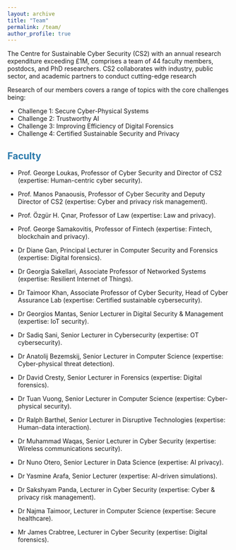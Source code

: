 ```yaml
---
layout: archive
title: "Team"
permalink: /team/
author_profile: true
---
```


The Centre for Sustainable Cyber Security (CS2) with an annual research expenditure exceeding £1M, comprises a team of 44 faculty members, postdocs, and PhD researchers. CS2 collaborates with industry, public sector, and academic partners to conduct cutting-edge research 

Research of our members covers a range of topics with the core challenges being:
* Challenge 1: Secure Cyber-Physical Systems 
* Challenge 2: Trustworthy AI
* Challenge 3: Improving Efficiency of Digital Forensics
* Challenge 4: Certified Sustainable Security and Privacy


## <span style="color:#2979ab;">Faculty</span> 

- Prof. George Loukas, Professor of Cyber Security and Director of CS2 (expertise: Human-centric cyber security).

- Prof. Manos Panaousis, Professor of Cyber Security and Deputy Director of CS2 (expertise: Cyber and privacy risk management).
<!-- <i class="ai ai-google-scholar">[gs](https://scholar.google.com/citations?user=FRwRt24AAAAJ&hl=en&oi=ao), [profile](https://www.gre.ac.uk/people/rep/faculty-of-engineering-and-science/manos-panaousis).  -->

- Prof. Özgür H. Çınar, Professor of Law (expertise: Law and privacy). 

- Prof. George Samakovitis, Professor of Fintech (expertise: Fintech, blockchain and privacy). 

- Dr Diane Gan, Principal Lecturer in Computer Security and Forensics (expertise: Digital forensics). 
<!-- <i class="ai ai-google-scholar">[gs](https://scholar.google.com/citations?user=AiwNvmUAAAAJ&hl=en&oi=ao), [profile](https://www.gre.ac.uk/people/rep/faculty-of-engineering-and-science/diane-gan).  -->

- Dr Georgia Sakellari, Associate Professor of Networked Systems (expertise: Resilient Internet of Things). 
<!-- <i class="ai ai-google-scholar">[gs](https://scholar.google.com/citations?user=LEShwBYAAAAJ&hl=en&oi=ao), [profile](https://www.gre.ac.uk/people/rep/faculty-of-engineering-and-science/georgia-sakellari).  -->

- Dr Taimoor Khan, Associate Professor of Cyber Security, Head of Cyber Assurance Lab (expertise: Certified sustainable cybersecurity). 
<!-- <i class="ai ai-google-scholar">[gs](https://scholar.google.com/citations?user=maVZheoAAAAJ&hl=en&oi=ao), [profile](https://www.gre.ac.uk/people/rep/faculty-of-engineering-and-science/muhammad-taimoor-khan). -->

- Dr Georgios Mantas, Senior Lecturer in Digital Security & Management (expertise: IoT security). 
<!-- <i class="ai ai-google-scholar">[gs](https://scholar.google.com/citations?hl=en&user=yUlhSfQAAAAJ&view_op=list_works&sortby=pubdate), [profile](https://www.gre.ac.uk/people/rep/faculty-of-engineering-and-science/georgios-mantas).  -->

- Dr Sadiq Sani, Senior Lecturer in Cybersecurity (expertise: OT cybersecurity). 
  <!-- <i class="ai ai-google-scholar">[gs](https://scholar.google.com/citations?hl=en&user=4mxGXzoAAAAJ&view_op=list_works&sortby=pubdate), [profile](https://www.gre.ac.uk/people/rep/faculty-of-engineering-and-science/dr-sadiq-sani). -->

- Dr Anatolij Bezemskij, Senior Lecturer in Computer Science (expertise: Cyber-physical threat detection).
<!-- <i class="ai ai-google-scholar">[gs](https://scholar.google.com/citations?user=POdWFs8AAAAJ&hl=en&oi=ao). -->

- Dr David Cresty, Senior Lecturer in Forensics (expertise: Digital forensics).
<!-- <i class="ai ai-google-scholar">[gs](https://scholar.google.com/citations?user=OuEvcD4AAAAJ&hl=en&oi=ao).  -->

- Dr Tuan Vuong, Senior Lecturer in Computer Science (expertise: Cyber-physical security).
<!-- [profile](https://www.gre.ac.uk/people/rep/faculty-of-engineering-and-science/tuan-vuong). -->

- Dr Ralph Barthel, Senior Lecturer in Disruptive Technologies (expertise: Human-data interaction).
<!-- <i class="ai ai-google-scholar">[gs](https://scholar.google.co.uk/citations?hl=en&user=vK-SmvwAAAAJ&view_op=list_works&sortby=pubdate).  -->

- Dr Muhammad Waqas, Senior Lecturer in Cyber Security (expertise: Wireless communications security).

- Dr Nuno Otero, Senior Lecturer in Data Science (expertise: AI privacy).

- Dr Yasmine Arafa, Senior Lecturer (expertise: AI-driven simulations).

- Dr Sakshyam Panda, Lecturer in Cyber Security (expertise: Cyber & privacy risk management). 

- Dr Najma Taimoor, Lecturer in Computer Science (expertise: Secure healthcare). 

- Mr James Crabtree, Lecturer in Cyber Security (expertise: Digital forensics).

<!-- <div style="background-color: #CCE5FF; padding: 10px; border-radius: 5px; display: inline-block; box-shadow: inset 0 0 0 1px #0066CC;">
The following sections are currently being updated.
</div>

## <span style="color:#2979ab;">Postdoctoral Researchers</span>  

### Current
- Dr Sakshyam Panda - Privacy risk quantification of AI, Horizon Europe TANGO. 
- Dr Hsueh-Ju (Eddy) Chen - Security for AI-driven domestic life, EPSRC CHAI.
- Dr William Oliff - Tracking and occupancy detection, H2020 RESCUER (previously in H2020 C4IIoT).

### Previous
- Dr Caxton Okoh - Researcher in Cyber risk optimisation, H2020 CUREX.
- Dr Ijaz Ahmed – Model-based resilient ecommerce ecosystem, H2020 ENSURESEC.
- Dr Areeg Samir – AI-based security monitoring of ecommerce ecosystem, H2020 ENSURESEC.
- Dr Xing Liang –  Explainable security of ecommerce ecosystem, H2020 ENSURESEC.

## <span style="color:#2979ab;">PhD students (doctoral researchers)</span> 
### Current
- Dennis Ivory - Human-as-a-security-sensor in the Internet of Things
- William Oliff - Context-enhanced indoor localisation, tracking and occupancy detection
- Blessing Odeleye - Cyber security of VR environments
- Emily Parsons - Cyber risk management in IoT
- Lal Akhter - Model-based Software Security Assurance
- Claire Stretch - Cyber Risk Optimisation for Small Businesses.

### Alumni
- Ali Jaddoa(2018-2022), Multi-Criteria decision support for energy-efficient IoT edge computing offloading. 
- Antonia Nisioti (2022), Supporting the optimal investigation of multi-stage cyber attacks. 
- Terry Brett (2021) Understanding contagion spreading processes of cyber security threats through social networks.
- Anatolij Bezemskij (2017) Detecting cyber-physical threats against autonomous robotic systems in routine missions. 
- Tuan Phan Vuong (2017) Cyber-physical intrusion detection for robotic vehicles. 
- David Chadwick (2016) Defining a formal model of edutainment that enhances the learning of cyber security subjects by higher education students.
- Ryan John Heartfield (2017) Utilising the concept of human-as-a-security-sensor for detecting semantic social engineering attacks. 
- Darren Hurley-Smith (2015) Virtual closed networks: optimised security for autonomous MANETs. 
- Robert David Sparrow (2018) A novel approach to symmetric cryptographic secured communication links for real-time teleoperation and telemetry. 
- Khurram Shahzad (2015) An investigation of mechanisms to mitigate zero-day computer worms within computer networks. 
- Muhammad Aminu Ahmad (2017) An investigation of network countermeasure against fast self-propagating malware. 
- Xiaoyi Zhou (2012) Information security based on temporal order and ergodic matrix.
- Andrew A. Adekunle (2012) Design and analysis of light-weight symmetric cryptographic frameworks and constructs for secure packet mode wireless communication. 

## <span style="color:#2979ab;">Research Assistants</span> 

### Current
- Kevin Luu, Junior Research Developer (Inertial Based Localisation).
- Rytis Venslovas, Junior Research Developer (Data Sharing Orchestration).
- Harry Whitby, Researcher, H2020 RESCUER. 

### Previous
- Cameron Noakes (2022) - Researcher in Applications of MITRE ATT&CK framework, H2020 CUREX.
- Emma Scott (2021) - Researcher in Security for AI-enabled smart homes, EPSRC CHAI. 
- Andreea Firoozbakht (2021-22) - Researcher in Security economics of connected places.
- Claire Stretch (2020-21) - Researcher in Trustworthiness for smart grid infrastructures, H2020 CUREX, NCSC MERIT.
- Kokulan Natkunam (2020-21) - Researcher in Cyber risk optimisation, H2020 CUREX, NCSC MERIT.
- Harry Whitby (2021-22) – Researcher in H2020 ENSURESEC and EUNOMIA.
- William Philips  – Researcher in Runtime Security Monitoring, H2020 ENSURESEC.
- Harsh Patel – Researcher in AI-based Security Monitoring, H2020 ENSURESEC.
- Aditya Rajput – Researcher in AI-based Security Monitoring, H2020 ENSURESEC.
- Asma Saleem – Researcher in Model-based resilient ecommerce ecosystem, H2020 ENSURESEC.
- Sagar Samala – Researcher in Design-time security of ecommerce applications, H2020 ENSURESEC.
- Vikalp Jaiswal – Researcher in Digital rights and their protection, ExMachina.
- Rohan Kathpal (2018) - Junior Software developer in Edge Computing.
- Alexandru Aurescu (2018) - Junior Software developer in Edge Computing.
  -->


<!-- ## <span style="color:#2979ab;">Faculty</span> 

{% for member in site.data.team %}
  <hr>
  <div class="team-member">
    <img src="{{ member.image }}" alt="{{ member.name }}">
    <h3>{{ member.name }}</h3>
    <p>{{ member.role }}</p>
    <p>{{ member.bio }}</p>
    {% if member.google_scholar %}
      <a href="{{ member.google_scholar }}"><i class="ai ai-google-scholar"></i></a>
    {% endif %}
     {% if member.www %}
      <a href="{{ member.www }}">www</a>
    {% endif %}
    {% if member.linkedin %}
      <a href="{{ member.linkedin }}"><i class="fab fa-linkedin"></i></a>
    {% endif %}
    {% if member.twitter %}
      <a href="https://twitter.com/{{ member.twitter }}"><i class="fab fa-twitter"></i></a>
    {% endif %}
    {% if member.email %}
      <a href="mailto:{{ member.email }}"><i class="far fa-envelope"></i></a>
    {% endif %}
  </div>
{% endfor %}
 -->